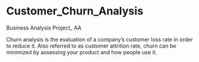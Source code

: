 # Customer_Churn_Analysis
 Business Analysis Project_ AA
 


Churn analysis is the evaluation of a company’s customer loss rate in order to reduce it. Also referred to as customer attrition rate, churn can be minimized by assessing your product and how people use it.
